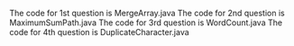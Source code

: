 The code for 1st question is MergeArray.java
The code for 2nd question is MaximumSumPath.java
The code for 3rd question is WordCount.java
The code for 4th question is DuplicateCharacter.java

